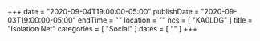 +++
date = "2020-09-04T19:00:00-05:00"
publishDate = "2020-09-03T19:00:00-05:00"
endTime = ""
location = ""
ncs = [ "KA0LDG" ]
title = "Isolation Net"
categories = [ "Social" ]
dates = [ "" ]
+++
